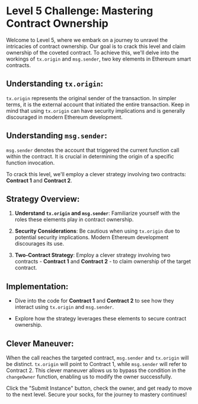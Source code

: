 # Level 5 Challenge: Mastering Contract Ownership

Welcome to Level 5, where we embark on a journey to unravel the intricacies of contract ownership. Our goal is to crack this level and claim ownership of the coveted contract. To achieve this, we'll delve into the workings of `tx.origin` and `msg.sender`, two key elements in Ethereum smart contracts.

## Understanding `tx.origin`:

`tx.origin` represents the original sender of the transaction. In simpler terms, it is the external account that initiated the entire transaction. Keep in mind that using `tx.origin` can have security implications and is generally discouraged in modern Ethereum development.

## Understanding `msg.sender`:

`msg.sender` denotes the account that triggered the current function call within the contract. It is crucial in determining the origin of a specific function invocation.

To crack this level, we'll employ a clever strategy involving two contracts: **Contract 1** and **Contract 2**.

## Strategy Overview:

1. **Understand `tx.origin` and `msg.sender`**: Familiarize yourself with the roles these elements play in contract ownership.

2. **Security Considerations**: Be cautious when using `tx.origin` due to potential security implications. Modern Ethereum development discourages its use.

3. **Two-Contract Strategy**: Employ a clever strategy involving two contracts - **Contract 1** and **Contract 2** - to claim ownership of the target contract.

## Implementation:

- Dive into the code for **Contract 1** and **Contract 2** to see how they interact using `tx.origin` and `msg.sender`.

- Explore how the strategy leverages these elements to secure contract ownership.


## Clever Maneuver:

When the call reaches the targeted contract, `msg.sender` and `tx.origin` will be distinct. `tx.origin` will point to Contract 1, while `msg.sender` will refer to Contract 2. This clever maneuver allows us to bypass the condition in the `changeOwner` function, enabling us to modify the owner successfully.

Click the "Submit Instance" button, check the owner, and get ready to move to the next level. Secure your socks, for the journey to mastery continues!
